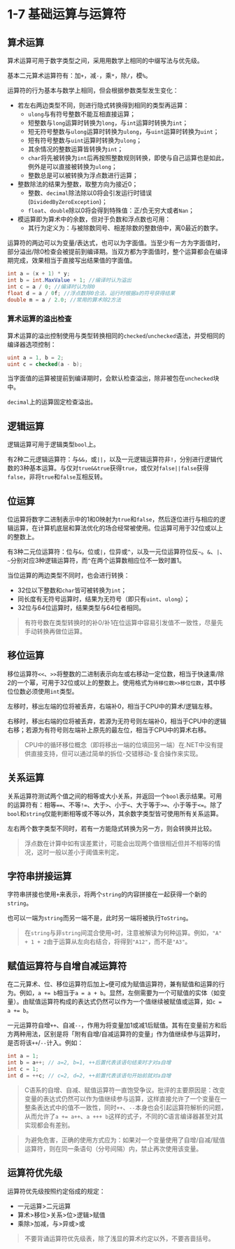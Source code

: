 # 1-7 基础运算与运算符

## 算术运算

算术运算可用于数字类型之间，采用用数学上相同的中缀写法与优先级。

基本二元算术运算符有：加`+`，减`-`，乘`*`，除`/`，模`%`。

运算符的行为基本与数学上相同，但会根据参数类型发生变化：
- 若左右两边类型不同，则进行隐式转换得到相同的类型再运算：
  - `ulong`与有符号整数不能互相直接运算；
  - 短整数与`long`运算时转换为`long`，与`int`运算时转换为`int`；
  - 短无符号整数与`ulong`运算时转换为`ulong`，与`uint`运算时转换为`uint`；
  - 短有符号整数与`uint`运算时转换为`ulong`；
  - 其余情况的整数运算皆转换为`int`；
  - `char`将先被转换为`int`后再按照整数规则转换，即使与自己运算也是如此，例外是可以直接被转换为`ulong`；
  - 整数总是可以被转换为浮点数进行运算；
- 整数除法的结果为整数，取整方向为接近0；
  - 整数、`decimal`除法除以0将会引发运行时错误(`DividedByZeroException`)；
  - `float`、`double`除以0将会得到特殊值：正/负无穷大或者`Nan`；
- 模运算即为算术中的余数，但对于负数和浮点数也可用：
  - 其行为定义为：与被除数同号、相差除数的整数倍中，离0最近的数字。

运算符的两边可以为变量/表达式，也可以为字面值。当至少有一方为字面值时，部分溢出/除0检查会被提前到编译期。当双方都为字面值时，整个运算都会在编译期完成，效果相当于直接写出结果值的字面值。

```csharp
int a = (x + 1) * y;
int b = int.MaxValue + 1; //编译时认为溢出
int c = a / 0; //编译时认为除0
float d = a / 0f; //浮点数除0合法，运行时根据a的符号获得结果
double m = a / 2.0; //常用的算术除2方法
```

### 算术运算的溢出检查

算术运算的溢出控制使用与类型转换相同的`checked`/`unchecked`语法，并受相同的编译器选项控制：

```csharp
uint a = 1, b = 2;
uint c = checked(a - b);
```

当字面值的运算被提前到编译期时，会默认检查溢出，除非被包在`unchecked`块中。

`decimal`上的运算固定检查溢出。

## 逻辑运算

逻辑运算可用于逻辑类型`bool`上。

有2种二元逻辑运算符：与`&&`，或`||`，以及一元逻辑运算符非`!`，分别进行逻辑代数的3种基本运算。与仅对`true&&true`获得`true`，或仅对`false||false`获得`false`，非将`true`和`false`互相反转。

## 位运算

位运算将数字二进制表示中的1和0映射为`true`和`false`，然后逐位进行与相应的逻辑运算，在计算机底层和算法优化的场合经常被使用。位运算可用于32位或以上的整数上。

有3种二元位运算符：位与`&`，位或`|`，位异或`^`，以及一元位运算符位反`~`。`&`、`|`、`~`分别对应3种逻辑运算符，而`^`在两个运算数相应位不一致时置1。

当位运算的两边类型不同时，也会进行转换：
- 32位以下整数和`char`皆可被转换为`int`；
- 同长度有无符号运算时，结果为无符号（即只有`uint`、`ulong`）；
- 32位与64位运算时，结果类型与64位者相同。

> 有符号数在类型转换时的补0/补1在位运算中容易引发值不一致性，尽量先手动转换再做位运算。

## 移位运算

移位运算符`<<`、`>>`将整数的二进制表示向左或右移动一定位数，相当于快速乘/除2的一个幂，可用于32位或以上的整数上。使用格式为`待移位数>>移位位数`，其中移位位数必须使用`int`类型。

左移时，移出左端的位将被丢弃，右端补0，相当于CPU中的算术/逻辑左移。

右移时，移出右端的位将被丢弃，若源为无符号则左端补0，相当于CPU中的逻辑右移；若源为有符号则左端补上原先的最左位，相当于CPU中的算术右移。

> CPU中的循环移位概念（即将移出一端的位填回另一端）在.NET中没有提供直接支持，但可以通过简单的拆位-交错移动-复合操作来实现。

## 关系运算

关系运算符测试两个值之间的相等或大小关系，并返回一个`bool`表示结果。可用的运算符有：相等`==`、不等`!=`、大于`>`、小于`<`、大于等于`>=`、小于等于`<=`。除了`bool`和`string`仅能判断相等或不等以外，其余数字类型皆可使用所有关系运算。

左右两个数字类型不同时，若有一方能隐式转换为另一方，则会转换并比较。

> 浮点数在计算中如有误差累计，可能会出现两个值很相近但并不相等的情况，这时一般以差小于阈值来判定。

## 字符串拼接运算

字符串拼接也使用`+`来表示，将两个`string`的内容拼接在一起获得一个新的`string`。

也可以一端为`string`而另一端不是，此时另一端将被执行`ToString`。

> 在`string`与非`string`间混合使用`+`时，注意被解读为何种运算。例如，`"A" + 1 + 2`由于运算从左向右结合，将得到`"A12"`，而不是`"A3"`。

## 赋值运算符与自增自减运算符

在二元算术、位、移位运算符后加上`=`便可成为赋值运算符，兼有赋值和运算的行为。例如，`a += b`相当于`a = a + b`。显然，左侧需要为一个可赋值的实体（如变量）。由赋值运算符构成的表达式仍然可以作为一个值继续被赋值或运算，如`c = a += b`。

一元运算符自增`++`、自减`--`，作用为将变量加1或减1后赋值。其有在变量前方和后方两种用法，区别是将「附有自增/自减运算符的变量」作为值继续参与运算时，是否将该`++`/`--`计入。例如：

```csharp
int a = 1;
int b = a++; // a=2, b=1, ++后置代表该语句结束时才对a自增
int c = 1;
int d = ++c; // c=2, d=2, ++前置代表该语句开始前就对a自增
```

> C语系的自增、自减、赋值运算符一直饱受争议。批评的主要原因是：改变变量的表达式仍然可以作为值继续参与运算，这样直接允许了一个变量在一整条表达式中的值不一致性，同时`++`、`--`本身也会引起运算符解析的问题，从而允许了`a += a++`、`a +++ b`这样的式子，不同的C语言编译器甚至对其实现都会有差别。

> 为避免危害，正确的使用方式应为：如果对一个变量使用了自增/自减/赋值运算符，则在同一条语句（分号间隔）内，禁止再次使用该变量。

## 运算符优先级

运算符优先级按照约定俗成的规定：
- 一元运算>二元运算
- 算术>移位>关系>位>逻辑>赋值
- 乘除>加减，与>异或>或

> 不要背诵运算符优先级表，除了浅显的算术约定以外，不要吝啬括号。